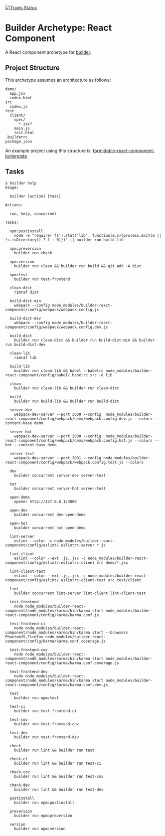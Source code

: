 [![Travis Status][trav_img]][trav_site]

Builder Archetype: React Component
==================================

A React component archetype for [builder][].

## Project Structure

This archetype assumes an architecture as follows:

```
demo/
  app.jsx
  index.html
src
  index.js
test
  client/
    spec/
      *.jsx?
    main.js
    test.html
.builderrc
package.json
```

An example project using this structure is:
[formidable-react-component-boilerplate][]

## Tasks

```
$ builder help
Usage:

  builder [action] [task]

Actions:

  run, help, concurrent

Tasks:

  npm:postinstall
    node -e "require('fs').stat('lib', function(e,s){process.exit(e || !s.isDirectory() ? 1 : 0)})" || builder run build-lib

  npm:preversion
    builder run check

  npm:version
    builder run clean && builder run build && git add -A dist

  npm:test
    builder run test-frontend

  clean-dist
    rimraf dist

  build-dist-min
    webpack --config node_modules/builder-react-component/config/webpack/webpack.config.js

  build-dist-dev
    webpack --config node_modules/builder-react-component/config/webpack/webpack.config.dev.js

  build-dist
    builder run clean-dist && builder run build-dist-min && builder run build-dist-dev

  clean-lib
    rimraf lib

  build-lib
    builder run clean-lib && babel --babelrc node_modules/builder-react-component/config/babel/.babelrc src -d lib

  clean
    builder run clean-lib && builder run clean-dist

  build
    builder run build-lib && builder run build-dist

  server-dev
    webpack-dev-server --port 3000 --config  node_modules/builder-react-component/config/webpack/demo/webpack.config.dev.js --colors --content-base demo

  server-hot
    webpack-dev-server --port 3000 --config  node_modules/builder-react-component/config/webpack/demo/webpack.config.hot.js --colors --hot --content-base demo

  server-test
    webpack-dev-server --port 3001 --config node_modules/builder-react-component/config/webpack/webpack.config.test.js --colors

  dev
    builder concurrent server-dev server-test

  hot
    builder concurrent server-hot server-test

  open-demo
    opener http://127.0.0.1:3000

  open-dev
    builder concurrent dev open-demo

  open-hot
    builder concurrent hot open-demo

  lint-server
    eslint --color -c node_modules/builder-react-component/config/eslint/.eslintrc-server *.js

  lint-client
    eslint --color --ext .js,.jsx -c node_modules/builder-react-component/config/eslint/.eslintrc-client src demo/*.jsx

  lint-client-test
    eslint --color --ext .js,.jsx -c node_modules/builder-react-component/config/eslint/.eslintrc-client-test src test/client

  lint
    builder concurrent lint-server lint-client lint-client-test

  test-frontend
    node node_modules/builder-react-component/node_modules/karma/bin/karma start node_modules/builder-react-component/config/karma/karma.conf.js

  test-frontend-ci
    node node_modules/builder-react-component/node_modules/karma/bin/karma start --browsers PhantomJS,Firefox node_modules/builder-react-component/config/karma/karma.conf.coverage.js

  test-frontend-cov
    node node_modules/builder-react-component/node_modules/karma/bin/karma start node_modules/builder-react-component/config/karma/karma.conf.coverage.js

  test-frontend-dev
    node node_modules/builder-react-component/node_modules/karma/bin/karma start node_modules/builder-react-component/config/karma/karma.conf.dev.js

  test
    builder run npm:test

  test-ci
    builder run test-frontend-ci

  test-cov
    builder run test-frontend-cov

  test-dev
    builder run test-frontend-dev

  check
    builder run lint && builder run test

  check-ci
    builder run lint && builder run test-ci

  check-cov
    builder run lint && builder run test-cov

  check-dev
    builder run lint && builder run test-dev

  postinstall
    builder run npm:postinstall

  preversion
    builder run npm:preversion

  version
    builder run npm:version
```

[builder]: https://github.com/FormidableLabs/builder
[formidable-react-component-boilerplate]: https://github.com/FormidableLabs/formidable-react-component-boilerplate
[trav_img]: https://api.travis-ci.org/FormidableLabs/builder-react-component.svg
[trav_site]: https://travis-ci.org/FormidableLabs/builder-react-component
